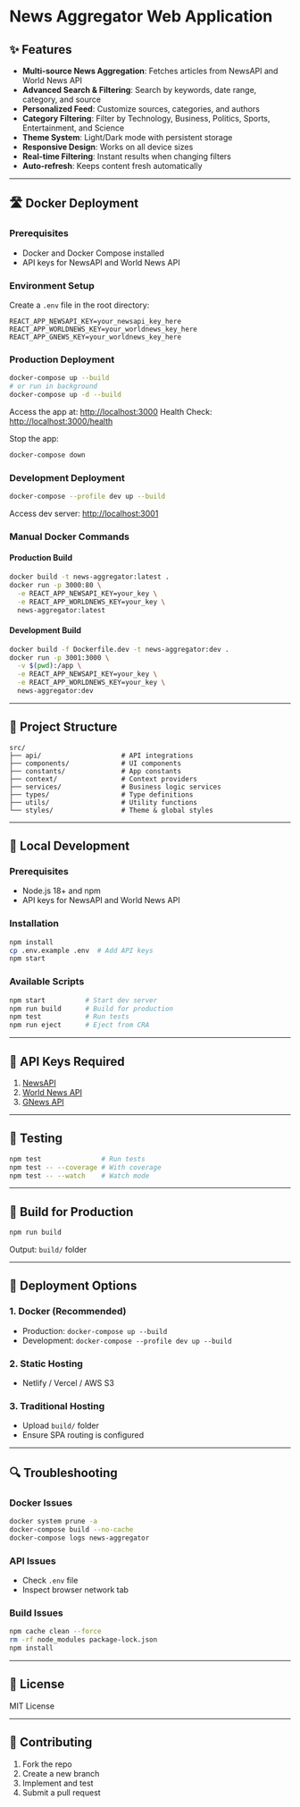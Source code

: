 # News Aggregator Web Application


## ✨ Features

* **Multi-source News Aggregation**: Fetches articles from NewsAPI and World News API
* **Advanced Search & Filtering**: Search by keywords, date range, category, and source
* **Personalized Feed**: Customize sources, categories, and authors
* **Category Filtering**: Filter by Technology, Business, Politics, Sports, Entertainment, and Science
* **Theme System**: Light/Dark mode with persistent storage
* **Responsive Design**: Works on all device sizes
* **Real-time Filtering**: Instant results when changing filters
* **Auto-refresh**: Keeps content fresh automatically

---

## 🛣️ Docker Deployment



### Prerequisites

* Docker and Docker Compose installed
* API keys for NewsAPI and World News API

### Environment Setup

Create a `.env` file in the root directory:

```env
REACT_APP_NEWSAPI_KEY=your_newsapi_key_here
REACT_APP_WORLDNEWS_KEY=your_worldnews_key_here
REACT_APP_GNEWS_KEY=your_worldnews_key_here
```

### Production Deployment

```bash
docker-compose up --build
# or run in background
docker-compose up -d --build
```

Access the app at: [http://localhost:3000](http://localhost:3000)
Health Check: [http://localhost:3000/health](http://localhost:3000/health)

Stop the app:

```bash
docker-compose down
```

### Development Deployment

```bash
docker-compose --profile dev up --build
```

Access dev server: [http://localhost:3001](http://localhost:3001)

### Manual Docker Commands

#### Production Build

```bash
docker build -t news-aggregator:latest .
docker run -p 3000:80 \
  -e REACT_APP_NEWSAPI_KEY=your_key \
  -e REACT_APP_WORLDNEWS_KEY=your_key \
  news-aggregator:latest
```

#### Development Build

```bash
docker build -f Dockerfile.dev -t news-aggregator:dev .
docker run -p 3001:3000 \
  -v $(pwd):/app \
  -e REACT_APP_NEWSAPI_KEY=your_key \
  -e REACT_APP_WORLDNEWS_KEY=your_key \
  news-aggregator:dev
```

---

## 📁 Project Structure

```
src/
├── api/                    # API integrations
├── components/             # UI components
├── constants/              # App constants
├── context/                # Context providers
├── services/               # Business logic services
├── types/                  # Type definitions
├── utils/                  # Utility functions
└── styles/                 # Theme & global styles
```

---

## 🔧 Local Development

### Prerequisites

* Node.js 18+ and npm
* API keys for NewsAPI and World News API

### Installation

```bash
npm install
cp .env.example .env  # Add API keys
npm start
```

### Available Scripts

```bash
npm start          # Start dev server
npm run build      # Build for production
npm test           # Run tests
npm run eject      # Eject from CRA
```

---

## 🔑 API Keys Required

1. [NewsAPI](https://newsapi.org/)
2. [World News API](https://worldnewsapi.com/)
3. [GNews API](https://gnews.io/)

---

## 🦚 Testing

```bash
npm test               # Run tests
npm test -- --coverage # With coverage
npm test -- --watch    # Watch mode
```

---

## 📆 Build for Production

```bash
npm run build
```

Output: `build/` folder

---

## 🚀 Deployment Options

### 1. Docker (Recommended)

* Production: `docker-compose up --build`
* Development: `docker-compose --profile dev up --build`

### 2. Static Hosting

* Netlify / Vercel / AWS S3

### 3. Traditional Hosting

* Upload `build/` folder
* Ensure SPA routing is configured

---

## 🔍 Troubleshooting

### Docker Issues

```bash
docker system prune -a
docker-compose build --no-cache
docker-compose logs news-aggregator
```

### API Issues

* Check `.env` file
* Inspect browser network tab

### Build Issues

```bash
npm cache clean --force
rm -rf node_modules package-lock.json
npm install
```

---

## 📄 License

MIT License

---

## 🤝 Contributing

1. Fork the repo
2. Create a new branch
3. Implement and test
4. Submit a pull request
